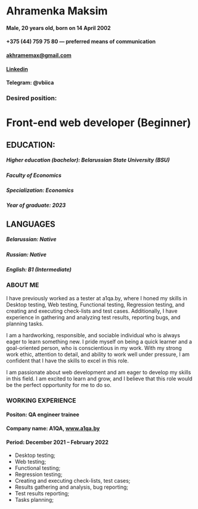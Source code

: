 # Ahramenka Maksim  
#### Male, 20 years old, born on 14 April 2002  
#### +375 (44) 759 75 80 — preferred means of communication 
#### akhramemax@gmail.com  
#### [Linkedin](https://www.linkedin.com)  
#### Telegram: @vbiica
### Desired position:
# Front-end web developer (Beginner)

## EDUCATION:
##### Higher education (bachelor): Belarussian State University (BSU)
##### Faculty of Economics
##### Specialization: Economics
##### Year of graduate: 2023
## LANGUAGES 
##### Belarussian: Native
##### Russian: Native
##### English:  B1 (Intermediate)

### ABOUT ME
I have previously worked as a tester at a1qa.by, where I honed my skills in Desktop testing, Web testing, Functional testing, Regression testing, and creating and executing check-lists and test cases. Additionally, I have experience in gathering and analyzing test results, reporting bugs, and planning tasks.

I am a hardworking, responsible, and sociable individual who is always eager to learn something new. I pride myself on being a quick learner and a goal-oriented person, who is conscientious in my work. With my strong work ethic, attention to detail, and ability to work well under pressure, I am confident that I have the skills to excel in this role.

I am passionate about web development and am eager to develop my skills in this field. I am excited to learn and grow, and I believe that this role would be the perfect opportunity for me to do so.

### WORKING EXPERIENCE 
#### Positon: QA engineer trainee
#### Company name: A1QA, www.a1qa.by
#### Period: December 2021 – February 2022
*  Desktop testing; 
*  Web testing; 
*  Functional testing; 
*  Regression testing; 
*  Creating and executing check-lists, test cases; 
*  Results gathering and analysis, bug reporting;
*   Test results reporting; 
*  Tasks planning;